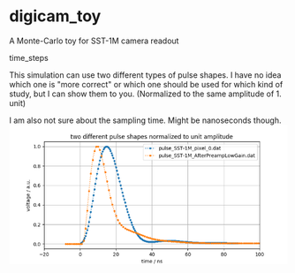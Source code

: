 # digicam_toy
A Monte-Carlo toy for SST-1M camera readout

time_steps

This simulation can use two different types of pulse shapes.
I have no idea which one is "more correct" or which one should be used for
which kind of study, but I can show them to you.
(Normalized to the same amplitude of 1. unit)

I am also not sure about the sampling time. Might be nanoseconds though.
![image_of_both_pulse_shapes_normalized_to_one](both_pulses_normalized_to_amplitude.png)

